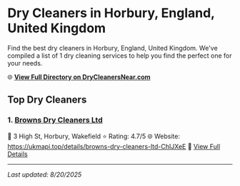 # Dry Cleaners in Horbury, England, United Kingdom

Find the best dry cleaners in Horbury, England, United Kingdom. We've compiled a list of 1 dry cleaning services to help you find the perfect one for your needs.

🌐 **[View Full Directory on DryCleanersNear.com](https://drycleanersnear.com/city/United%20Kingdom/England/Horbury)**

## Top Dry Cleaners

### 1. [Browns Dry Cleaners Ltd](https://drycleanersnear.com/dryCleaner/68a137bd12336c891145fa80/browns-dry-cleaners-ltd)
📍 3 High St, Horbury, Wakefield
⭐ Rating: 4.7/5
🌐 Website: https://ukmapi.top/details/browns-dry-cleaners-ltd-ChIJXeE
🔗 [View Full Details](https://drycleanersnear.com/dryCleaner/68a137bd12336c891145fa80/browns-dry-cleaners-ltd)


---

*Last updated: 8/20/2025*
